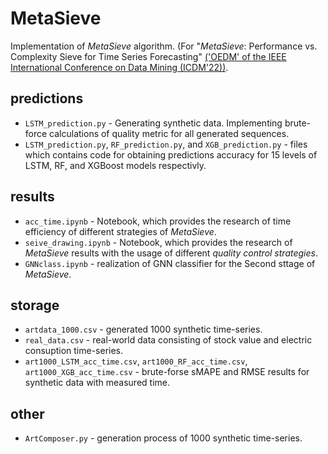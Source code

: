 # MetaSieve



Implementation of _MetaSieve_ algorithm.
(For "<i>MetaSieve</i>: Performance vs. Complexity Sieve for Time Series Forecasting" <a href=https://qizhiquan.github.io/ICDM-Workshop/OEDM-22/index.html> ('OEDM'
of the IEEE International Conference on Data Mining (ICDM'22))</a>.



## predictions

- `LSTM_prediction.py` - Generating synthetic data. Implementing brute-force calculations of quality metric for all generated sequences.
- `LSTM_prediction.py`, `RF_prediction.py`, and `XGB_prediction.py` - files which contains code for obtaining predictions accuracy for 15 levels of LSTM, RF, and XGBoost models respectivly.


## results
- `acc_time.ipynb` - Notebook, which provides the research  of time efficiency of different strategies of  _MetaSieve_.
- `seive_drawing.ipynb` - Notebook, which provides the research  of  _MetaSieve_ results with the usage of different _quality control strategies_.
- `GNNclass.ipynb` - realization of GNN classifier for the Second sttage of _MetaSieve_.

## storage

- `artdata_1000.csv` - generated 1000 synthetic time-series.
- `real_data.csv` - real-world data consisting of stock value and electric consuption time-series.
- `art1000_LSTM_acc_time.csv`, `art1000_RF_acc_time.csv`, `art1000_XGB_acc_time.csv` - brute-forse sMAPE and RMSE results for synthetic data with measured time.

## other 
- `ArtComposer.py` - generation process of 1000 synthetic time-series.

